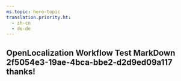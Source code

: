 ```yaml
---
ms.topic: hero-topic
translation.priority.ht: 
  - zh-cn
  - de-de
---
```

## OpenLocalization Workflow Test MarkDown 2f5054e3-19ae-4bca-bbe2-d2d9ed09a117 thanks!
